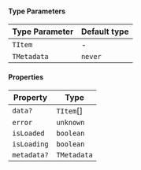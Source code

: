#### Type Parameters

| Type Parameter | Default type |
| -------------- | ------------ |
| `TItem`        | -            |
| `TMetadata`    | `never`      |

#### Properties

| Property                           | Type        |
| ---------------------------------- | ----------- |
| <a id="data"></a> `data?`          | `TItem`\[]  |
| <a id="error"></a> `error`         | `unknown`   |
| <a id="isloaded"></a> `isLoaded`   | `boolean`   |
| <a id="isloading"></a> `isLoading` | `boolean`   |
| <a id="metadata"></a> `metadata?`  | `TMetadata` |
